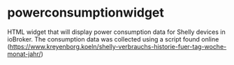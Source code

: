 # powerconsumptionwidget
HTML widget that will display power consumption data for Shelly devices in ioBroker. The consumption data was collected using a script found online (https://www.kreyenborg.koeln/shelly-verbrauchs-historie-fuer-tag-woche-monat-jahr/)
